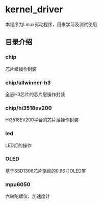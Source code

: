# kernel_driver
本程序为Linux驱动程序，用来学习及测试使用

## 目录介绍
### chip
芯片级操作封装
### chip/allwinner-h3
全志H3芯片的芯片层操作封装

### chip/hi3518ev200
Hi3518EV200平台的芯片层操作封装

### led
LED灯的操作

### OLED
基于SSD1306芯片驱动的0.96寸OLED屏

### mpu6050
六轴陀螺仪、加速度计
